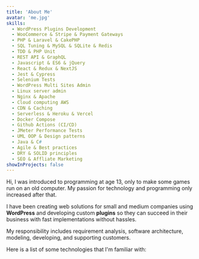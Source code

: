 ```yaml
---
title: 'About Me'
avatar: 'me.jpg'
skills:
  - WordPress Plugins Development
  - WooCommerce & Stripe & Payment Gateways
  - PHP & Laravel & CakePHP
  - SQL Tuning & MySQL & SQLite & Redis
  - TDD & PHP Unit 
  - REST API & GraphQL
  - Javascript & ES6 & jQuery
  - React & Redux & NextJS
  - Jest & Cypress
  - Selenium Tests
  - WordPress Multi Sites Admin 
  - Linux server admin 
  - Nginx & Apache
  - Cloud computing AWS 
  - CDN & Caching
  - Serverless & Heroku & Vercel
  - Docker Compose
  - Github Actions (CI/CD)
  - JMeter Performance Tests
  - UML OOP & Design patterns
  - Java & C#
  - Agile & Best practices
  - DRY & SOLID principles
  - SEO & Affliate Marketing
showInProjects: false
---
```


Hi, I was introduced to programming at age 13, only to make some games run on an old computer. My passion for technology and programming only increased after that.

I have been creating web solutions for small and medium companies using **WordPress** and developing custom **plugins** so they can succeed in their business with fast implementations without hassles.

My responsibility includes requirement analysis, software architecture, modeling, developing, and supporting customers.

Here is a list of some technologies that I'm familiar with:

